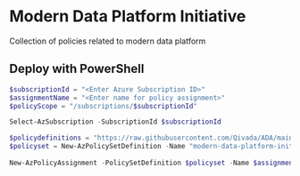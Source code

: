 # Modern Data Platform Initiative

Collection of policies related to modern data platform

## Deploy with PowerShell

````powershell
$subscriptionId = "<Enter Azure Subscription ID>"
$assignmentName = "<Enter name for policy assignment>"
$policyScope = "/subscriptions/$subscriptionId"

Select-AzSubscription -SubscriptionId $subscriptionId

$policydefinitions = "https://raw.githubusercontent.com/Qivada/ADA/main/AzureDeployment/policy/modern-data-platform-initiative/azurepolicyset.definitions.json"
$policyset = New-AzPolicySetDefinition -Name "modern-data-platform-initiative" -DisplayName "Modern data platform policy initiative" -Description "Collection of policies related to modern data platform" -PolicyDefinition $policydefinitions
 
New-AzPolicyAssignment -PolicySetDefinition $policyset -Name $assignmentName -Scope $policyScope -EnforcementMode "DoNotEnforce"
````
